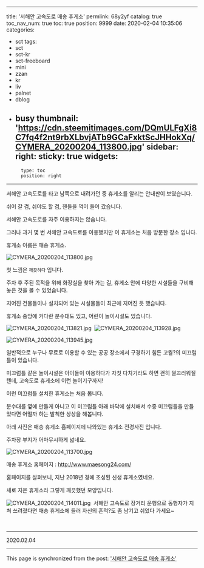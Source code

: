 
---
title: '서해안 고속도로 매송 휴게소'
permlink: 68y2yf
catalog: true
toc_nav_num: true
toc: true
position: 9999
date: 2020-02-04 10:35:06
categories:
- sct
tags:
- sct
- sct-kr
- sct-freeboard
- mini
- zzan
- kr
- liv
- palnet
- dblog
- busy
thumbnail: 'https://cdn.steemitimages.com/DQmULFgXi8C7fq4f2nt9rbXLbvjATb9GCaFxktScJHHokXq/CYMERA_20200204_113800.jpg'
sidebar:
    right:
        sticky: true
widgets:
    -
        type: toc
        position: right
---


서해안 고속도로를 타고 남쪽으로 내려가던 중 휴게소를 알리는 안내판이 보였습니다. 

쉬어 갈 겸, 쉬야도 할 겸, 핸들을 꺽어 들어 갔습니다.

서해안 고속도로를 자주 이용하지는 않습니다.

그러나 과거 몇 번 서해안 고속도로를 이용했지만 이 휴게소는 처음 방문한 장소 입니다.

휴게소 이름은 매송 휴게소.

![CYMERA_20200204_113800.jpg](https://cdn.steemitimages.com/DQmULFgXi8C7fq4f2nt9rbXLbvjATb9GCaFxktScJHHokXq/CYMERA_20200204_113800.jpg)


첫 느낌은 `깨끗하다` 입니다.

주차 후 주된 목적을 위해 화장실을 찾아 가는 길, 휴게소 안에 다양한 시설들을 구비해 놓은 것을 볼 수 있었습니다.

지어진 건물들이나 설치되어 있는 시설물들이 최근에 지어진 듯 했습니다.

휴게소 중앙에 커다란 분수대도 있고, 어린이 놀이시설도 있습니다.

![CYMERA_20200204_113821.jpg](https://cdn.steemitimages.com/DQmd3BsJUz1AbdZdS7qSmwwbnyay2ZCoDgqk8awxyf5RWE7/CYMERA_20200204_113821.jpg)
​
![CYMERA_20200204_113928.jpg](https://cdn.steemitimages.com/DQmcrGLYrM1YNHWtxESBV8ZbRnowffsMzgabETGuNa3Jw4Q/CYMERA_20200204_113928.jpg)

![CYMERA_20200204_113945.jpg](https://cdn.steemitimages.com/DQmYQjBB1Cs1LWfQJM8exCVB2UDzj7JAxsaCDGysqbCvofD/CYMERA_20200204_113945.jpg)


일반적으로 누구나 무료로 이용할 수 있는 공공 장소에서 구경하기 힘든 고퀄?의 미끄럼틀이 있습니다.

미끄럼틀 같은 놀이시설은 아이들이 이용하다가 자칫 다치기라도 하면 괜히 껄끄러워질텐데, 고속도로 휴게소에 이런 놀이기구까지!

이런 미끄럼틀 설치한 휴게소는 처음 봅니다.

​분수대를 옆에 만들게 아니고  이 미끄럼틀 아래 바닥에  설치해서 수중 미끄럼틀을 만들었다면 어떨까 하는 발칙한 상상을 해봅니다.

아래 사진은 매송 휴게소 홈페이지에 나와있는 휴게소 전경사진 입니다.

주차장 부지가 어마무시하게 넓네요.

​![CYMERA_20200204_113700.jpg](https://cdn.steemitimages.com/DQmaagcBJA5pVGt6FB9xprQQ3spEXMaShc86x5zhECj1SdE/CYMERA_20200204_113700.jpg)

매송 휴게소 홈페이지 : http://www.maesong24.com/

홈페이지를 살펴보니, 지난 2018년 경에 조성된 신생 휴게소였네요.

새로 지은 휴게소라 그렇게 깨끗했던 모양입니다.

​![CYMERA_20200204_114011.jpg](https://cdn.steemitimages.com/DQme4gfmYzbWmePByjLCRQ8LTWBUHMeyPiE1jmhLjMaJJsj/CYMERA_20200204_114011.jpg)
​
서해안 고속도로 장거리 운행으로 동행자가 지쳐 쓰려졌다면 매송 휴게소에 들러 자신의 흔적?도 좀 남기고 쉬었다 가세요~

​
***

2020.02.04

- - -

This page is synchronized from the post: ['서해안 고속도로 매송 휴게소'](https://steemit.com/@lucky2015/68y2yf)
